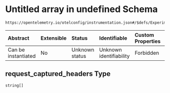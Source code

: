 # Untitled array in undefined Schema

```txt
https://opentelemetry.io/otelconfig/instrumentation.json#/$defs/ExperimentalHttpInstrumentation/properties/server/properties/request_captured_headers
```



| Abstract            | Extensible | Status         | Identifiable            | Custom Properties | Additional Properties | Access Restrictions | Defined In                                                                      |
| :------------------ | :--------- | :------------- | :---------------------- | :---------------- | :-------------------- | :------------------ | :------------------------------------------------------------------------------ |
| Can be instantiated | No         | Unknown status | Unknown identifiability | Forbidden         | Allowed               | none                | [instrumentation.json\*](../schema/instrumentation.json "open original schema") |

## request\_captured\_headers Type

`string[]`
